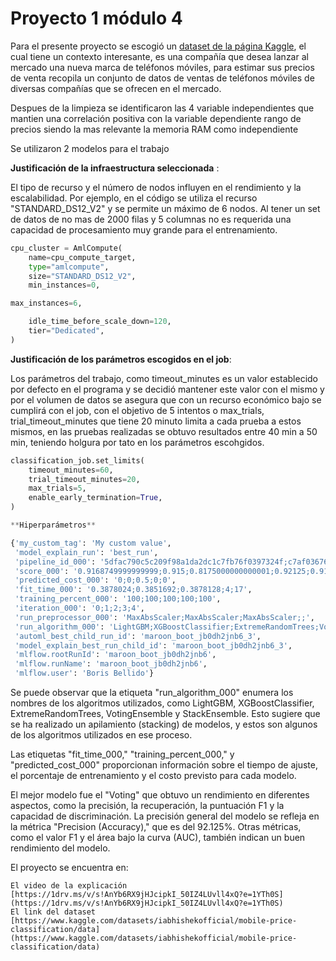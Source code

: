 # Proyecto 1 módulo 4

Para el presente proyecto se escogió un [dataset de la página Kaggle](https://www.kaggle.com/datasets/iabhishekofficial/mobile-price-classification/data), el cual tiene un contexto interesante, es una compañía que desea lanzar al mercado una nueva marca de teléfonos móviles, para estimar sus precios de venta recopila un conjunto de datos de ventas de teléfonos móviles de diversas compañías que se ofrecen en el mercado.

Despues de la limpieza se identificaron las 4 variable independientes que mantien una correlación positiva con la variable dependiente rango de precios siendo la mas relevante la memoria RAM como independiente

Se utilizaron 2 modelos para el trabajo

**Justificación de la infraestructura seleccionada** : 

El tipo de recurso y el número de nodos influyen en el rendimiento y la escalabilidad. Por ejemplo, en el código se utiliza el recurso "STANDARD_DS12_V2" y se permite un máximo de 6 nodos. Al tener un set de datos de no mas de 2000 filas y 5 columnas no es requerida una capacidad de procesamiento muy grande para el entrenamiento.

```python
cpu_cluster = AmlCompute(
    name=cpu_compute_target,
    type="amlcompute",
    size="STANDARD_DS12_V2",
    min_instances=0,

max_instances=6,

    idle_time_before_scale_down=120,
    tier="Dedicated",
)
```

**Justificación de los parámetros escogidos en el job**: 

Los parámetros del trabajo, como timeout_minutes es un valor establecido por defecto en el programa y se decidió mantener este valor con el mismo y por el volumen de datos se asegura que con un recurso económico bajo se cumplirá con el job, con el objetivo de 5 intentos o max_trials, trial_timeout_minutes que tiene 20 minuto limita a cada prueba a estos mismos, en las pruebas realizadas se obtuvo resultados entre 40 min a 50 min, teniendo holgura por tato en los parámetros escohgidos.

```python
classification_job.set_limits(
    timeout_minutes=60,
    trial_timeout_minutes=20,
    max_trials=5,
    enable_early_termination=True,
)

**Hiperparámetros**

{'my_custom_tag': 'My custom value', 
 'model_explain_run': 'best_run', 
 'pipeline_id_000': '5dfac790c5c209f98a1da2dc1c7fb76f0397324f;c7af0367625be6ac5c2fecbfc72ed444cb7a2111;799d2168db11fc19b9e1c6c1df62f8981ad39fe9;__AutoML_Ensemble__;__AutoML_Stack_Ensemble__', 
 'score_000': '0.9168749999999999;0.915;0.8175000000000001;0.92125;0.9193749999999999', 
 'predicted_cost_000': '0;0;0.5;0;0', 
 'fit_time_000': '0.3878024;0.3851692;0.3878128;4;17', 
 'training_percent_000': '100;100;100;100;100', 
 'iteration_000': '0;1;2;3;4', 
 'run_preprocessor_000': 'MaxAbsScaler;MaxAbsScaler;MaxAbsScaler;;', 
 'run_algorithm_000': 'LightGBM;XGBoostClassifier;ExtremeRandomTrees;VotingEnsemble;StackEnsemble', 
 'automl_best_child_run_id': 'maroon_boot_jb0dh2jnb6_3', 
 'model_explain_best_run_child_id': 'maroon_boot_jb0dh2jnb6_3', 
 'mlflow.rootRunId': 'maroon_boot_jb0dh2jnb6', 
 'mlflow.runName': 'maroon_boot_jb0dh2jnb6', 
 'mlflow.user': 'Boris Bellido'}

```
Se puede observar que la etiqueta "run_algorithm_000" enumera los nombres de los algoritmos utilizados, como LightGBM, XGBoostClassifier, ExtremeRandomTrees, VotingEnsemble y StackEnsemble. Esto sugiere que se ha realizado un apilamiento (stacking) de modelos, y estos son algunos de los algoritmos utilizados en ese proceso.

Las etiquetas "fit_time_000," "training_percent_000," y "predicted_cost_000" proporcionan información sobre el tiempo de ajuste, el porcentaje de entrenamiento y el costo previsto para cada modelo.






El mejor modelo fue el "Voting" que obtuvo un rendimiento en diferentes aspectos, como la precisión, la recuperación, la puntuación F1 y la capacidad de discriminación. La precisión general del modelo se refleja en la métrica "Precision (Accuracy)," que es del 92.125%. Otras métricas, como el valor F1 y el área bajo la curva (AUC), también indican un buen rendimiento del modelo.


El proyecto se encuentra en:
    
    El video de la explicación  [https://1drv.ms/v/s!AnYb6RX9jHJcipkI_50IZ4LUvll4xQ?e=1YTh0S](https://1drv.ms/v/s!AnYb6RX9jHJcipkI_50IZ4LUvll4xQ?e=1YTh0S)
    El link del dataset [https://www.kaggle.com/datasets/iabhishekofficial/mobile-price-classification/data](https://www.kaggle.com/datasets/iabhishekofficial/mobile-price-classification/data)


